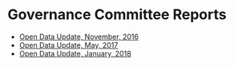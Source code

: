 # Governance Committee Reports

* [Open Data Update, November, 2016](./assets/11-2016-Open-Data-Update.pdf)
* [Open Data Update, May, 2017](./assets/05-2017-Open-Data-Update.pdf)
* [Open Data Update, January, 2018](./assets/01-2018-Open-Data-Update.pdf)
